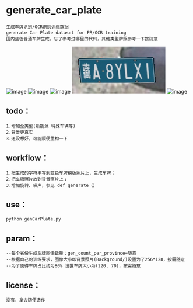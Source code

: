 # generate_car_plate
```
生成车牌识别/OCR识别训练数据
generate Car Plate dataset for PR/OCR training
国内蓝色普通车牌生成，忘了参考过哪里的代码，其他类型牌照参考一下按随意
```
![image](./imgs/京B7ETX8.jpg) ![image](./imgs/湘A1URPU.jpg)
![image](./imgs/湘BNGG7C.jpg) ![image](./imgs/藏A8YLX1.jpg)
![image](./imgs/赣AVFLJ7.jpg)

## todo：

```
1.增加全类型(新能源 特殊车辆等)
2.背景更真实
3.还没想好，可能顺便重构一下
```
## workflow：
```
1.把生成的字符串写到蓝色车牌模版照片上，生成车牌；
2.把车牌照片放到背景照片上；
3.增加旋转、噪声，参见 def generate（）
```
## use：
```
python genCarPlate.py
```
## param：
```
--每个省份生成车牌图像数量：gen_count_per_province=随意
--根据自己的训练要求，图像大小即背景照片(Background/)设置为了256*128，按需随意
--为了使得车牌占比约为80% 设置车牌大小为(220, 70)，按需随意
```
## license：
```
没有，拿去随便造作
```